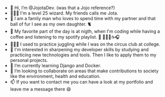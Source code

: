 - 👋    Hi, I’m @JojotaDev. (was that a Jojo reference?)
- 🧙🏻‍♂️  I'm a level 25 wizard. My friends calls me Jota.
- 💑    I am a family man who loves to spend time with my partner and that ball of fur I see as my own daughter. 🐈
- 💙    My favorite part of the day is at nigth, when I'm coding while having a coffee and listening to my spotify playlist. 🌙 👨🏻‍💻☕🎧
- 🤹🏻‍♂️  I used to practice juggling while I was on the circus club at college.
- 🌟    I'm interested in sharpening my developer skills by studying and practicing new technologies and tools. Then I like to apply them to my personal projects.
- 🌱    I’m currently learning Django and Docker.
- 💞️    I’m looking to collaborate on areas that make contributions to society like the environment, health and education.
- 📫    If you want to contact me you can have a look at my portfolio and leave me a message there 😄

<!---
JojotaDev/JojotaDev is a ✨ special ✨ repository because its `README.md` (this file) appears on your GitHub profile.
You can click the Preview link to take a look at your changes.
--->
